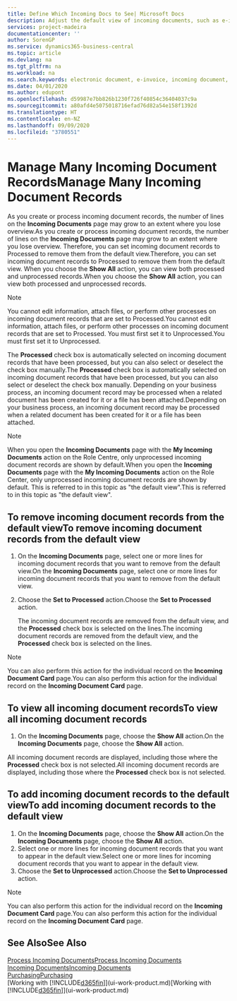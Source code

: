 ```yaml
---
title: Define Which Incoming Docs to See| Microsoft Docs
description: Adjust the default view of incoming documents, such as e-invoices, to improve your overview of processed and unprocessed records.
services: project-madeira
documentationcenter: ''
author: SorenGP
ms.service: dynamics365-business-central
ms.topic: article
ms.devlang: na
ms.tgt_pltfrm: na
ms.workload: na
ms.search.keywords: electronic document, e-invoice, incoming document, OCR, ecommerce, document exchange, import invoice
ms.date: 04/01/2020
ms.author: edupont
ms.openlocfilehash: d59987e7bb826b1230f726f40854c36404037c9a
ms.sourcegitcommit: a80afd4e5075018716efad76d82a54e158f1392d
ms.translationtype: HT
ms.contentlocale: en-NZ
ms.lasthandoff: 09/09/2020
ms.locfileid: "3780551"
---
```

# <a name="manage-many-incoming-document-records"></a><span data-ttu-id="78032-103">Manage Many Incoming Document Records</span><span class="sxs-lookup"><span data-stu-id="78032-103">Manage Many Incoming Document Records</span></span>
<span data-ttu-id="78032-104">As you create or process incoming document records, the number of lines on the **Incoming Documents** page may grow to an extent where you lose overview.</span><span class="sxs-lookup"><span data-stu-id="78032-104">As you create or process incoming document records, the number of lines on the **Incoming Documents** page may grow to an extent where you lose overview.</span></span> <span data-ttu-id="78032-105">Therefore, you can set incoming document records to Processed to remove them from the default view.</span><span class="sxs-lookup"><span data-stu-id="78032-105">Therefore, you can set incoming document records to Processed to remove them from the default view.</span></span> <span data-ttu-id="78032-106">When you choose the **Show All** action, you can view both processed and unprocessed records.</span><span class="sxs-lookup"><span data-stu-id="78032-106">When you choose the **Show All** action, you can view both processed and unprocessed records.</span></span>

> [!NOTE]  
>   <span data-ttu-id="78032-107">You cannot edit information, attach files, or perform other processes on incoming document records that are set to Processed.</span><span class="sxs-lookup"><span data-stu-id="78032-107">You cannot edit information, attach files, or perform other processes on incoming document records that are set to Processed.</span></span> <span data-ttu-id="78032-108">You must first set it to Unprocessed.</span><span class="sxs-lookup"><span data-stu-id="78032-108">You must first set it to Unprocessed.</span></span>

<span data-ttu-id="78032-109">The **Processed** check box is automatically selected on incoming document records that have been processed, but you can also select or deselect the check box manually.</span><span class="sxs-lookup"><span data-stu-id="78032-109">The **Processed** check box is automatically selected on incoming document records that have been processed, but you can also select or deselect the check box manually.</span></span> <span data-ttu-id="78032-110">Depending on your business process, an incoming document record may be processed when a related document has been created for it or a file has been attached.</span><span class="sxs-lookup"><span data-stu-id="78032-110">Depending on your business process, an incoming document record may be processed when a related document has been created for it or a file has been attached.</span></span>

> [!NOTE]  
>   <span data-ttu-id="78032-111">When you open the **Incoming Documents** page with the **My Incoming Documents** action on the Role Centre, only unprocessed incoming document records are shown by default.</span><span class="sxs-lookup"><span data-stu-id="78032-111">When you open the **Incoming Documents** page with the **My Incoming Documents** action on the Role Center, only unprocessed incoming document records are shown by default.</span></span> <span data-ttu-id="78032-112">This is referred to in this topic as "the default view".</span><span class="sxs-lookup"><span data-stu-id="78032-112">This is referred to in this topic as "the default view".</span></span>

## <a name="to-remove-incoming-document-records-from-the-default-view"></a><span data-ttu-id="78032-113">To remove incoming document records from the default view</span><span class="sxs-lookup"><span data-stu-id="78032-113">To remove incoming document records from the default view</span></span>
1. <span data-ttu-id="78032-114">On the **Incoming Documents** page, select one or more lines for incoming document records that you want to remove from the default view.</span><span class="sxs-lookup"><span data-stu-id="78032-114">On the **Incoming Documents** page, select one or more lines for incoming document records that you want to remove from the default view.</span></span>
2. <span data-ttu-id="78032-115">Choose the **Set to Processed** action.</span><span class="sxs-lookup"><span data-stu-id="78032-115">Choose the **Set to Processed** action.</span></span>

    <span data-ttu-id="78032-116">The incoming document records are removed from the default view, and the **Processed** check box is selected on the lines.</span><span class="sxs-lookup"><span data-stu-id="78032-116">The incoming document records are removed from the default view, and the **Processed** check box is selected on the lines.</span></span>

> [!NOTE]  
>   <span data-ttu-id="78032-117">You can also perform this action for the individual record on the **Incoming Document Card** page.</span><span class="sxs-lookup"><span data-stu-id="78032-117">You can also perform this action for the individual record on the **Incoming Document Card** page.</span></span>

## <a name="to-view-all-incoming-document-records"></a><span data-ttu-id="78032-118">To view all incoming document records</span><span class="sxs-lookup"><span data-stu-id="78032-118">To view all incoming document records</span></span>
1. <span data-ttu-id="78032-119">On the **Incoming Documents** page, choose the **Show All** action.</span><span class="sxs-lookup"><span data-stu-id="78032-119">On the **Incoming Documents** page, choose the **Show All** action.</span></span>

<span data-ttu-id="78032-120">All incoming document records are displayed, including those where the **Processed** check box is not selected.</span><span class="sxs-lookup"><span data-stu-id="78032-120">All incoming document records are displayed, including those where the **Processed** check box is not selected.</span></span>

## <a name="to-add-incoming-document-records-to-the-default-view"></a><span data-ttu-id="78032-121">To add incoming document records to the default view</span><span class="sxs-lookup"><span data-stu-id="78032-121">To add incoming document records to the default view</span></span>
1. <span data-ttu-id="78032-122">On the **Incoming Documents** page, choose the **Show All** action.</span><span class="sxs-lookup"><span data-stu-id="78032-122">On the **Incoming Documents** page, choose the **Show All** action.</span></span>
2. <span data-ttu-id="78032-123">Select one or more lines for incoming document records that you want to appear in the default view.</span><span class="sxs-lookup"><span data-stu-id="78032-123">Select one or more lines for incoming document records that you want to appear in the default view.</span></span>
3. <span data-ttu-id="78032-124">Choose the **Set to Unprocessed** action.</span><span class="sxs-lookup"><span data-stu-id="78032-124">Choose the **Set to Unprocessed** action.</span></span>  

> [!NOTE]  
>   <span data-ttu-id="78032-125">You can also perform this action for the individual record on the **Incoming Document Card** page.</span><span class="sxs-lookup"><span data-stu-id="78032-125">You can also perform this action for the individual record on the **Incoming Document Card** page.</span></span>

## <a name="see-also"></a><span data-ttu-id="78032-126">See Also</span><span class="sxs-lookup"><span data-stu-id="78032-126">See Also</span></span>
[<span data-ttu-id="78032-127">Process Incoming Documents</span><span class="sxs-lookup"><span data-stu-id="78032-127">Process Incoming Documents</span></span>](across-process-income-documents.md)  
[<span data-ttu-id="78032-128">Incoming Documents</span><span class="sxs-lookup"><span data-stu-id="78032-128">Incoming Documents</span></span>](across-income-documents.md)  
[<span data-ttu-id="78032-129">Purchasing</span><span class="sxs-lookup"><span data-stu-id="78032-129">Purchasing</span></span>](purchasing-manage-purchasing.md)  
<span data-ttu-id="78032-130">[Working with [!INCLUDE[d365fin](includes/d365fin_md.md)]](ui-work-product.md)</span><span class="sxs-lookup"><span data-stu-id="78032-130">[Working with [!INCLUDE[d365fin](includes/d365fin_md.md)]](ui-work-product.md)</span></span>
